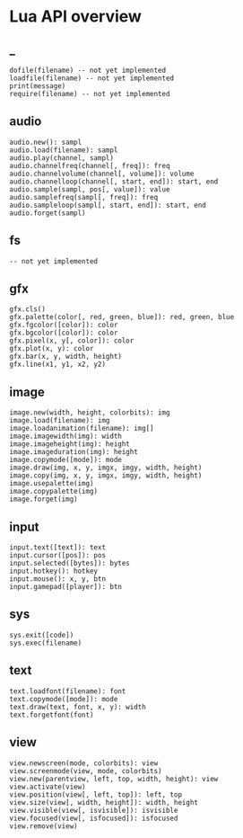 # Lua API overview
##  _
    dofile(filename) -- not yet implemented
    loadfile(filename) -- not yet implemented
    print(message)
    require(filename) -- not yet implemented
##  audio
    audio.new(): sampl
    audio.load(filename): sampl
    audio.play(channel, sampl)
    audio.channelfreq(channel[, freq]): freq
    audio.channelvolume(channel[, volume]): volume
    audio.channelloop(channel[, start, end]): start, end
    audio.sample(sampl, pos[, value]): value
    audio.samplefreq(sampl[, freq]): freq
    audio.sampleloop(sampl[, start, end]): start, end
    audio.forget(sampl)
##  fs
    -- not yet implemented
##  gfx
    gfx.cls()
    gfx.palette(color[, red, green, blue]): red, green, blue
    gfx.fgcolor([color]): color
    gfx.bgcolor([color]): color
    gfx.pixel(x, y[, color]): color
    gfx.plot(x, y): color
    gfx.bar(x, y, width, height)
    gfx.line(x1, y1, x2, y2)
##  image
    image.new(width, height, colorbits): img
    image.load(filename): img
    image.loadanimation(filename): img[]
    image.imagewidth(img): width
    image.imageheight(img): height
    image.imageduration(img): height
    image.copymode([mode]): mode
    image.draw(img, x, y, imgx, imgy, width, height)
    image.copy(img, x, y, imgx, imgy, width, height)
    image.usepalette(img)
    image.copypalette(img)
    image.forget(img)
##  input
    input.text([text]): text
    input.cursor([pos]): pos
    input.selected([bytes]): bytes
    input.hotkey(): hotkey
    input.mouse(): x, y, btn
    input.gamepad([player]): btn
##  sys
    sys.exit([code])
    sys.exec(filename)
##  text
    text.loadfont(filename): font
    text.copymode([mode]): mode
    text.draw(text, font, x, y): width
    text.forgetfont(font)
##  view
    view.newscreen(mode, colorbits): view
    view.screenmode(view, mode, colorbits)
    view.new(parentview, left, top, width, height): view
    view.activate(view)
    view.position(view[, left, top]): left, top
    view.size(view[, width, height]): width, height
    view.visible(view[, isvisible]): isvisible
    view.focused(view[, isfocused]): isfocused
    view.remove(view)

